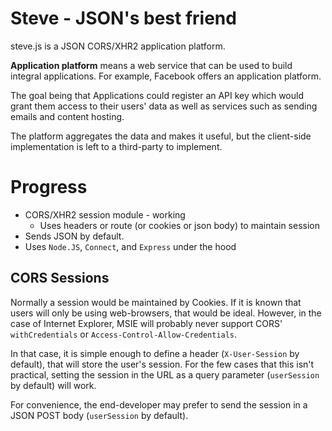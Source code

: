 Steve - JSON's best friend
===

steve.js is a JSON CORS/XHR2 application platform.

**Application platform** means a web service that can be used to build integral applications. For example, Facebook offers an application platform.

The goal being that Applications could register an API key which would grant them access to their users' data
as well as services such as sending emails and content hosting.

The platform aggregates the data and makes it useful, but the client-side implementation is left to a third-party to implement.

Progress
===

  * CORS/XHR2 session module - working
    * Uses headers or route (or cookies or json body) to maintain session
  * Sends JSON by default.
  * Uses `Node.JS`, `Connect`, and `Express` under the hood

CORS Sessions
---

Normally a session would be maintained by Cookies. If it is known that users will only be using web-browsers, that would be ideal.
However, in the case of Internet Explorer, MSIE will probably never support CORS' `withCredentials` or `Access-Control-Allow-Credentials`.

In that case, it is simple enough to define a header (`X-User-Session` by default), that will store the user's session.
For the few cases that this isn't practical, setting the session in the URL as a query parameter (`userSession` by default) will work.

For convenience, the end-developer may prefer to send the session in a JSON POST body (`userSession` by default).
